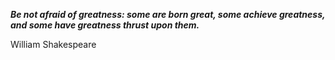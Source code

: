 _**Be not afraid of greatness: some are born great, some achieve greatness, and some have greatness thrust upon them.**_

William Shakespeare